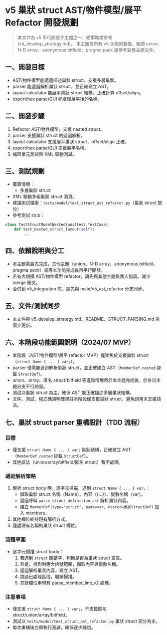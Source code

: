 # v5 巢狀 struct AST/物件模型/展平 Refactor 開發規劃

> 本文件為 v5 平行開發子主題之一，總策略請參考 [v5_develop_strategy.md]。
> 本主題為所有 v5 功能的基礎，相關 union、N-D array、anonymous bitfield、pragma pack 請參考對應主題文件。

## 一、開發目標
- AST/物件模型能遞迴描述巢狀 struct，支援多層巢狀。
- parser 能遞迴解析巢狀 struct，並正確建立 AST。
- layout calculator 能展平巢狀 struct 結構，正確計算 offset/align。
- export/hex parse/GUI 能處理展平後的名稱。

## 二、開發步驟
1. Refactor AST/物件模型，支援 nested struct。
2. parser 支援巢狀 struct 的遞迴解析。
3. layout calculator 支援展平巢狀 struct，offset/align 正確。
4. export/hex parse/GUI 支援展平名稱。
5. 補齊單元測試與 XML 驅動測試。

## 三、測試規劃
- 覆蓋情境：
  - 多層巢狀 struct
- XML 驅動多組巢狀 struct 測資。
- 建議測試檔案：`tests/model/test_struct_ast_refactor.py`（巢狀 struct 部分）
- 參考測試 stub：
```python
class TestStructModelNested(unittest.TestCase):
    def test_nested_struct_layout(self):
        ...
```

## 四、依賴說明與分工
- 本主題需最先完成，其他主題（union、N-D array、anonymous bitfield、pragma pack）需等本功能完成後再平行開發。
- 若有大規模 AST/物件模型 refactor，請先與其他主題負責人協調，減少 merge 衝突。
- 合併到 v5_integration 前，請先與 main/v5_ast_refactor 分支同步。

## 五、文件/測試同步
- 本文件與 v5_develop_strategy.md、README、STRUCT_PARSING.md 需同步更新。

## 六、本階段功能範圍說明（2024/07 MVP）

- 本階段（AST/物件模型/展平 refactor MVP）僅聚焦於支援巢狀 struct（`struct Name { ... } var;`）。
- parser 僅需能遞迴解析巢狀 struct，並正確建立 AST（`MemberDef.nested` 掛載 `StructDef`）。
- union、array、匿名 struct/bitfield 等進階情境將於本主題完成後，於各自主題分支平行開發。
- 測試以巢狀 struct 為主，確保 AST 能正確描述多層巢狀結構。
- 文件、測試、程式碼請明確標註本階段僅支援巢狀 struct，避免誤用未支援語法。 

## 七、巢狀 struct parser 重構設計（TDD 流程）

### 目標
- 僅支援 `struct Name { ... } var;` 巢狀結構，正確建立 AST（`MemberDef.nested` 掛載 `StructDef`）。
- 其他語法（union/array/bitfield/匿名 struct）暫不處理。

### 遞迴解析策略
1. 解析 struct body 時，逐字元掃描，遇到 `struct Name { ... } var;`：
   - 擷取巢狀 struct 名稱（Name）、內容（{...}）、變數名稱（var）。
   - 遞迴呼叫 `parse_struct_definition_ast` 解析巢狀內容。
   - 建立 `MemberDef(type="struct", name=var, nested=巢狀StructDef)` 加入 members。
2. 其他欄位維持現有解析方式。
3. 僅處理有名稱的巢狀 struct 欄位。

### 流程草圖
- 逐字元掃描 struct body：
  1. 若遇到 `struct` 關鍵字，判斷是否為巢狀 struct 宣告。
  2. 若是，找到對應大括號範圍，擷取內容與變數名稱。
  3. 遞迴解析巢狀內容，建立 AST。
  4. 跳過已處理區段，繼續掃描。
  5. 其餘欄位用現有 parse_member_line_v2 處理。

### 注意事項
- 僅支援 `struct Name { ... } var;`，不支援匿名 struct/union/array/bitfield。
- 測試以 `tests/model/test_struct_ast_refactor.py` 巢狀 struct 部分為主。
- 每次重構後立即執行測試，確保逐步綠燈。 